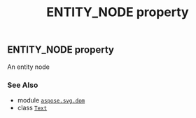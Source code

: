 ﻿---
title: ENTITY_NODE property
second_title: Aspose.SVG for Python via .NET API References
description: 
type: docs
weight: 330
url: /python-net/aspose.svg.dom/text/entity_node/
is_root: false
---

## ENTITY_NODE property


An entity node

### See Also
* module [`aspose.svg.dom`](../../)
* class [`Text`](/svg/python-net/aspose.svg.dom/text)
